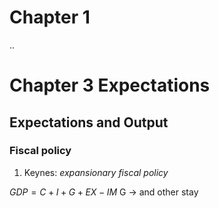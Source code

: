 
# Chapter 1
 ..
# Chapter 3 Expectations
## Expectations and Output
### Fiscal policy
1. Keynes: *expansionary fiscal policy*

$GDP = C + I + G + EX - IM$
G &rarr; and other stay
<!--stackedit_data:
eyJoaXN0b3J5IjpbMTU5MjYyNDIwMyw4MDExMzQwNDYsMTIyNT
EwNzMyNV19
-->